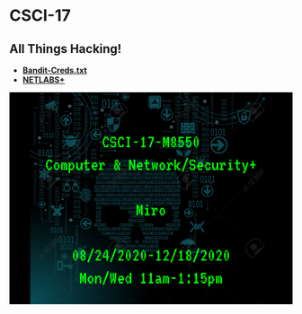 # **CSCI-17**


## **All Things Hacking!**

- [**Bandit-Creds.txt**](./War-Games/bandit-series/ssh-credentials.md)
- [**NETLABS+**](/CSCI-17/NETLAB+)

![](../images/csci-17.png)